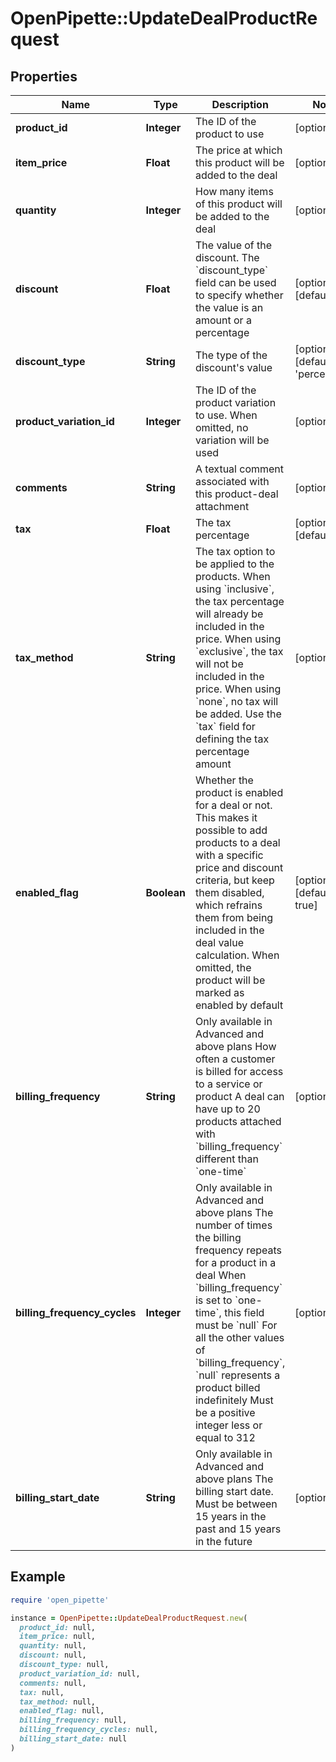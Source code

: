 # OpenPipette::UpdateDealProductRequest

## Properties

| Name | Type | Description | Notes |
| ---- | ---- | ----------- | ----- |
| **product_id** | **Integer** | The ID of the product to use | [optional] |
| **item_price** | **Float** | The price at which this product will be added to the deal | [optional] |
| **quantity** | **Integer** | How many items of this product will be added to the deal | [optional] |
| **discount** | **Float** | The value of the discount. The &#x60;discount_type&#x60; field can be used to specify whether the value is an amount or a percentage | [optional][default to 0] |
| **discount_type** | **String** | The type of the discount&#39;s value | [optional][default to &#39;percentage&#39;] |
| **product_variation_id** | **Integer** | The ID of the product variation to use. When omitted, no variation will be used | [optional] |
| **comments** | **String** | A textual comment associated with this product-deal attachment | [optional] |
| **tax** | **Float** | The tax percentage | [optional][default to 0] |
| **tax_method** | **String** | The tax option to be applied to the products. When using &#x60;inclusive&#x60;, the tax percentage will already be included in the price. When using &#x60;exclusive&#x60;, the tax will not be included in the price. When using &#x60;none&#x60;, no tax will be added. Use the &#x60;tax&#x60; field for defining the tax percentage amount | [optional] |
| **enabled_flag** | **Boolean** | Whether the product is enabled for a deal or not. This makes it possible to add products to a deal with a specific price and discount criteria, but keep them disabled, which refrains them from being included in the deal value calculation. When omitted, the product will be marked as enabled by default | [optional][default to true] |
| **billing_frequency** | **String** | Only available in Advanced and above plans  How often a customer is billed for access to a service or product  A deal can have up to 20 products attached with &#x60;billing_frequency&#x60; different than &#x60;one-time&#x60;  | [optional] |
| **billing_frequency_cycles** | **Integer** | Only available in Advanced and above plans  The number of times the billing frequency repeats for a product in a deal  When &#x60;billing_frequency&#x60; is set to &#x60;one-time&#x60;, this field must be &#x60;null&#x60;  For all the other values of &#x60;billing_frequency&#x60;, &#x60;null&#x60; represents a product billed indefinitely  Must be a positive integer less or equal to 312  | [optional] |
| **billing_start_date** | **String** | Only available in Advanced and above plans  The billing start date. Must be between 15 years in the past and 15 years in the future  | [optional] |

## Example

```ruby
require 'open_pipette'

instance = OpenPipette::UpdateDealProductRequest.new(
  product_id: null,
  item_price: null,
  quantity: null,
  discount: null,
  discount_type: null,
  product_variation_id: null,
  comments: null,
  tax: null,
  tax_method: null,
  enabled_flag: null,
  billing_frequency: null,
  billing_frequency_cycles: null,
  billing_start_date: null
)
```

